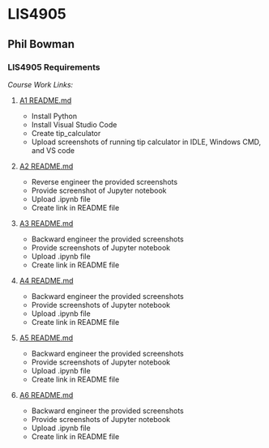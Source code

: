 # LIS4905
## Phil Bowman
### LIS4905 Requirements

*Course Work Links:*



1. [A1 README.md](a1/README.md "My A1 README.md file")
	- Install Python
	- Install Visual Studio Code
	- Create tip_calculator
	- Upload screenshots of running tip calculator in IDLE, Windows CMD, and VS code





2. [A2 README.md](a2/README.md "My A2 README.md file")
	- Reverse engineer the provided screenshots
	- Provide screenshot of Jupyter notebook
	- Upload .ipynb file
	- Create link in README file





3. [A3 README.md](a3/README.md "My A3 README.md file")
	- Backward engineer the provided screenshots
	- Provide screenshots of Jupyter notebook	
	- Upload .ipynb file
	- Create link in README file





4. [A4 README.md](a4/README.md "My A4 README.md file")
	- Backward engineer the provided screenshots
	- Provide screenshots of Jupyter notebook
	- Upload .ipynb file
	- Create link in README file





5. [A5 README.md](a5/README.md "My A5 README.md file") 
	- Backward engineer the provided screenshots 
	- Provide screenshots of Jupyter notebook 
	- Upload .ipynb file 
	- Create link in README file





6. [A6 README.md](a6/README.md "My A6 README.md file")
	- Backward engineer the provided screenshots
	- Provide screenshots of Jupyter notebook
	- Upload .ipynb file
	- Create link in README file
